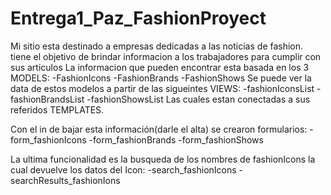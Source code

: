 # Entrega1_Paz_FashionProyect
Mi sitio esta destinado a empresas dedicadas a las noticias de fashion.
tiene el objetivo de brindar informacion a los trabajadores para cumplir con sus articulos
La informacion que pueden encontrar esta basada en los 3 MODELS:
  -FashionIcons
  -FashionBrands
  -FashionShows
 Se puede ver la data de estos modelos a partir de las sigueintes VIEWS:
  -fashionIconsList
  -fashionBrandsList
  -fashionShowsList
 Las cuales estan conectadas a sus referidos TEMPLATES.
 
 Con el in de bajar esta información(darle el alta) se crearon formularios:
  -form_fashionIcons
  -form_fashionBrands
  -form_fashionShows
 
 La ultima funcionalidad es la busqueda de los nombres de fashionIcons la cual devuelve los datos del Icon:
  -search_fashionIcons
  -searchResults_fashionIons
